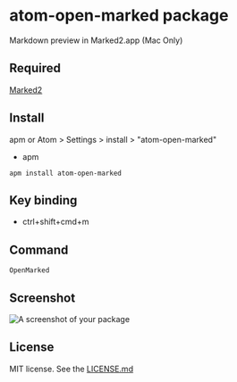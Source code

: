 # atom-open-marked package
Markdown preview in Marked2.app (Mac Only)

## Required
[Marked2](https://itunes.apple.com/us/app/marked-2/id890031187?ls=1&mt=12)

## Install
apm or Atom > Settings > install > "atom-open-marked"

* apm
```
apm install atom-open-marked
```

## Key binding
* ctrl+shift+cmd+m

## Command
```
OpenMarked
```

## Screenshot
![A screenshot of your package](http://o24.me/images/github/atom-open-marked/sc.gif)

## License
MIT license.
See the [LICENSE.md](./LICENSE.md)
